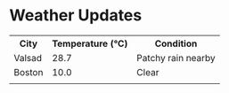 # Weather Updates

<!-- WEATHER-UPDATE-START -->
<table><tr><th>City</th><th>Temperature (°C)</th><th>Condition</th></tr><tr><td>Valsad</td><td>28.7</td><td>Patchy rain nearby</td></tr><tr><td>Boston</td><td>10.0</td><td>Clear</td></tr><tr><td></td><td></td><td></td></tr></table>
<!-- WEATHER-UPDATE-END -->
